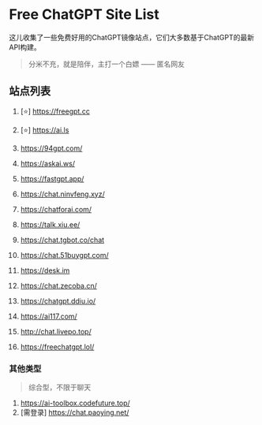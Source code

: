 # Free ChatGPT Site List

这儿收集了一些免费好用的ChatGPT镜像站点，它们大多数基于ChatGPT的最新API构建。

> 分米不充，就是陪伴，主打一个白嫖 —— 匿名网友

## 站点列表

1. [⭐] https://freegpt.cc

2. [⭐] https://ai.ls

3. https://94gpt.com/

4. https://askai.ws/

5. https://fastgpt.app/

6. https://chat.ninvfeng.xyz/

7. https://chatforai.com/

8. https://talk.xiu.ee/

9. https://chat.tgbot.co/chat

10. https://chat.51buygpt.com/

11. https://desk.im

12. https://chat.zecoba.cn/

13. https://chatgpt.ddiu.io/

14. https://ai117.com/

15. http://chat.livepo.top/

16. https://freechatgpt.lol/

### 其他类型
>综合型，不限于聊天
1. https://ai-toolbox.codefuture.top/
2. [需登录] https://chat.paoying.net/ 